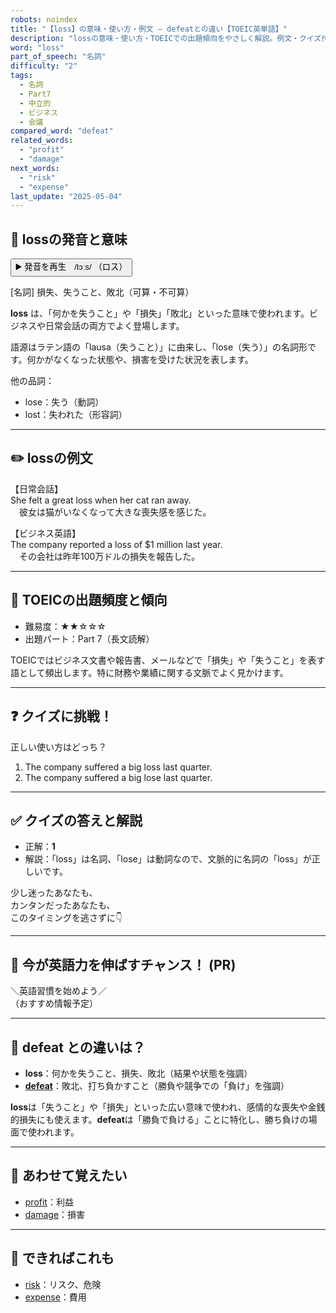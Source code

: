```yaml
---
robots: noindex
title: "【loss】の意味・使い方・例文 ― defeatとの違い【TOEIC英単語】"
description: "lossの意味・使い方・TOEICでの出題傾向をやさしく解説。例文・クイズ付きでdefeatとの違いもわかりやすく学べます。"
word: "loss"
part_of_speech: "名詞"
difficulty: "2"
tags:
  - 名詞
  - Part7
  - 中立的
  - ビジネス
  - 会議
compared_word: "defeat"
related_words:
  - "profit"
  - "damage"
next_words:
  - "risk"
  - "expense"
last_update: "2025-05-04"
---
```


## 🔰 lossの発音と意味

<button class="play-audio" onclick="playTTS('loss')">
  <span class="play-audio-main">
    ▶️ 発音を再生　/lɔːs/
  </span>
  <span class="play-audio-sub">
    （ロス）
  </span>
</button>

[名詞] 損失、失うこと、敗北（可算・不可算）

**loss** は、「何かを失うこと」や「損失」「敗北」といった意味で使われます。ビジネスや日常会話の両方でよく登場します。

語源はラテン語の「lausa（失うこと）」に由来し、「lose（失う）」の名詞形です。何かがなくなった状態や、損害を受けた状況を表します。

他の品詞：  
- lose：失う（動詞）
- lost：失われた（形容詞）

---

## ✏️ lossの例文

【日常会話】  
She felt a great loss when her cat ran away.  
　彼女は猫がいなくなって大きな喪失感を感じた。

【ビジネス英語】  
The company reported a loss of $1 million last year.  
　その会社は昨年100万ドルの損失を報告した。

---

## 🎯 TOEICの出題頻度と傾向

- 難易度：★★☆☆☆
- 出題パート：Part 7（長文読解）

TOEICではビジネス文書や報告書、メールなどで「損失」や「失うこと」を表す語として頻出します。特に財務や業績に関する文脈でよく見かけます。

---

## ❓ クイズに挑戦！

正しい使い方はどっち？

1. The company suffered a big loss last quarter.  
2. The company suffered a big lose last quarter.

---

## ✅ クイズの答えと解説

- 正解：**1**
- 解説：「loss」は名詞、「lose」は動詞なので、文脈的に名詞の「loss」が正しいです。

少し迷ったあなたも、  
カンタンだったあなたも、  
このタイミングを逃さずに👇️

---

## 🚀 今が英語力を伸ばすチャンス！ (PR)

<div class="info-center">
＼英語習慣を始めよう／<br>  
（おすすめ情報予定）
</div>

---

## 🤔  defeat との違いは？

- **loss**：何かを失うこと、損失、敗北（結果や状態を強調）
- **[defeat](/word/defeat)**：敗北、打ち負かすこと（勝負や競争での「負け」を強調）

**loss**は「失うこと」や「損失」といった広い意味で使われ、感情的な喪失や金銭的損失にも使えます。**defeat**は「勝負で負ける」ことに特化し、勝ち負けの場面で使われます。

---

## 🧩 あわせて覚えたい

- [profit](/word/profit)：利益
- [damage](/word/damage)：損害

---

## 📖 できればこれも

- [risk](/word/risk)：リスク、危険
- [expense](/word/expense)：費用

<!-- cvid: aid09_bid13 -->
